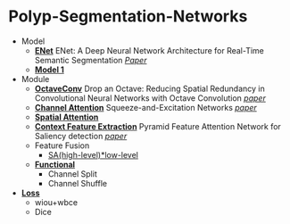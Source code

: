 # Polyp-Segmentation-Networks

- Model
    - [__ENet__](https://github.com/yc096/Polyp-Segmentation-Networks/blob/main/Model/ENet.py)  ENet: A Deep Neural Network Architecture for Real-Time Semantic Segmentation [_Paper_](https://arxiv.org/abs/1606.02147)
    - [__Model 1__](https://github.com/yc096/Polyp-Segmentation-Networks/blob/main/Model/Model1.py)
- Module
    - [__OctaveConv__](https://github.com/yc096/Polyp-Segmentation-Networks/blob/main/Module/OctaveConv.py) Drop an Octave: Reducing Spatial Redundancy in Convolutional Neural Networks with Octave
      Convolution [_paper_](https://arxiv.org/abs/1904.05049)
    - [__Channel Attention__](https://github.com/yc096/Polyp-Segmentation-Networks/blob/main/Module/ChannelAttention.py) Squeeze-and-Excitation Networks [_paper_](https://openaccess.thecvf.com/content_cvpr_2018/papers/Hu_Squeeze-and-Excitation_Networks_CVPR_2018_paper.pdf)
    - [__Spatial Attention__](https://github.com/yc096/Polyp-Segmentation-Networks/blob/main/Module/SpatalAttention.py)
    - [__Context Feature Extraction__](https://github.com/yc096/Polyp-Segmentation-Networks/blob/main/Module/ContextFeatureExtraction.py) Pyramid Feature Attention Network for Saliency detection [_paper_](https://arxiv.org/abs/1903.00179)
    - Feature Fusion
      - [SA(high-level)*low-level]()
    - [__Functional__](https://github.com/yc096/Polyp-Segmentation-Networks/blob/main/Module/.py)
        - Channel Split
        - Channel Shuffle
- [__Loss__](https://github.com/yc096/Polyp-Segmentation-Networks/blob/main/Utils/loss.py)
    - wiou+wbce
    - Dice